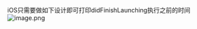 iOS只需要做如下设计即可打印didFinishLaunching执行之前的时间
![image.png](https://upload-images.jianshu.io/upload_images/1648908-2abdbafa8ace69d0.png?imageMogr2/auto-orient/strip%7CimageView2/2/w/1240)

